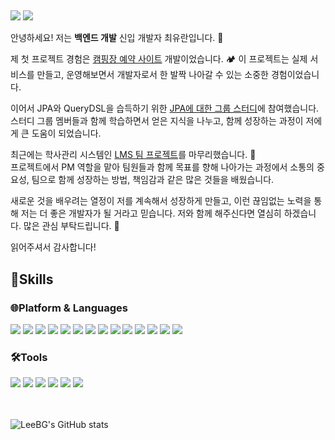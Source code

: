 ## 

<a href="https://dandelion-talos-481.notion.site/91c19a6fee2f4f6e8cc3f39da8e1a970?pvs=4" target="_blank"><img src="https://img.shields.io/badge/NOTION-000000?style=for-the-badge&logo=notion&logoColor=white"/></a>
<a href="https://mail.naver.com/" target="_blank"><img src="https://img.shields.io/badge/dywjd3355v@naver.com-EA4335?style=for-the-badge&logo=gmail&logoColor=white"/></a>

안녕하세요!
저는 **백엔드 개발** 신입 개발자 최유란입니다. 🌱

제 첫 프로젝트 경험은
<a href="https://github.com/Project-japlus/camping" target="_blank">캠핑장 예약 사이트</a> 개발이었습니다. 🏕️
이 프로젝트는 실제 서비스를 만들고, 운영해보면서 개발자로서 한 발짝 나아갈 수 있는 소중한 경험이었습니다.<br>

이어서 JPA와 QueryDSL을 습득하기 위한 [JPA에 대한 그룹 스터디](https://github.com/choiyuran/Study_JPA)에 참여했습니다. 스터디 그룹 멤버들과 함께 학습하면서 얻은 지식을 나누고, 함께 성장하는 과정이 저에게 큰 도움이 되었습니다.<br> 

최근에는 학사관리 시스템인 [LMS 팀 프로젝트](https://github.com/choiyuran/Simple_LMS)를 마무리했습니다. 🏫
<br> 프로젝트에서 PM 역할을 맡아 팀원들과 함께 목표를 향해 나아가는 과정에서 소통의 중요성, 팀으로 함께 성장하는 방법, 책임감과 같은 많은 것들을 배웠습니다.

새로운 것을 배우려는 열정이 저를 계속해서 성장하게 만들고, 이런 끊임없는 노력을 통해 저는 더 좋은 개발자가 될 거라고 믿습니다.
저와 함께 해주신다면 열심히 하겠습니다. 많은 관심 부탁드립니다. 🙏<br> 

읽어주셔서 감사합니다!

## 💪Skills
### 🌐Platform & Languages

<div style="display: inline-block">

<img src="https://img.shields.io/badge/Java-FF0000?style=for-the-badge&logo=OpenJDK&logoColor=black"/>

<img src="https://img.shields.io/badge/oracle-F80000?style=for-the-badge&logo=oracle&logoColor=white"/>

<img src="https://img.shields.io/badge/mysql-4479A1?style=for-the-badge&logo=mysql&logoColor=white"/>

<img src="https://img.shields.io/badge/HTML5-E34F26?style=for-the-badge&logo=HTML5&logoColor=white"/>

<img src="https://img.shields.io/badge/css3-1572B6?style=for-the-badge&logo=css3&logoColor=biolet"/>

<img src="https://img.shields.io/badge/JavaScript-F7DF1E?style=for-the-badge&logo=Javascript&logoColor=white"/>

<img src="https://img.shields.io/badge/bootstrap-7952B3?style=for-the-badge&logo=bootstrap&logoColor=white"/>

<img src="https://img.shields.io/badge/jsp-DF7401?style=for-the-badge&logo=openjdk&logoColor=white"/>

<img src="https://img.shields.io/badge/gradle-02303A?style=for-the-badge&logo=gradle&logoColor=white"/>

<img src="https://img.shields.io/badge/maven-C71A36?style=for-the-badge&logo=apachemaven&logoColor=white"/>

<img src="https://img.shields.io/badge/spring-6DB33F?style=for-the-badge&logo=spring&logoColor=white"/>

<img src="https://img.shields.io/badge/springboot-6DB33F?style=for-the-badge&logo=springboot&logoColor=white"/>

<img src="https://img.shields.io/badge/python-3776AB?style=for-the-badge&logo=python&logoColor=white"/>

<img src="https://img.shields.io/badge/linux-FCC624?style=for-the-badge&logo=linux&logoColor=white"/>

</div>

### 🛠️Tools

<div style="display: inline-block">

<img src="https://img.shields.io/badge/git-F05032?style=for-the-badge&logo=git&logoColor=white"/>

<img src="https://img.shields.io/badge/github-181717?style=for-the-badge&logo=github&logoColor=white"/>

<img src="https://img.shields.io/badge/eclipse-2C2255?style=for-the-badge&logo=eclipseide&logoColor=white"/>

<img src="https://img.shields.io/badge/Visual Studio Code-007ACC?style=for-the-badge&logo=visualstudiocode&logoColor=white"/>

<img src="https://img.shields.io/badge/IntelliJ IDEA-000000?style=for-the-badge&logo=intellijidea&logoColor=white"/>

<img src="https://img.shields.io/badge/Apache NetBeans IDE-1B6AC6?style=for-the-badge&logo=apacheNetBeansIDE&logoColor=white"/>

</div>

<br/>
<br/>
<br/>

![LeeBG's GitHub stats](https://github-readme-stats.vercel.app/api?username=choiyuran&show_icons=true&theme=radical)
